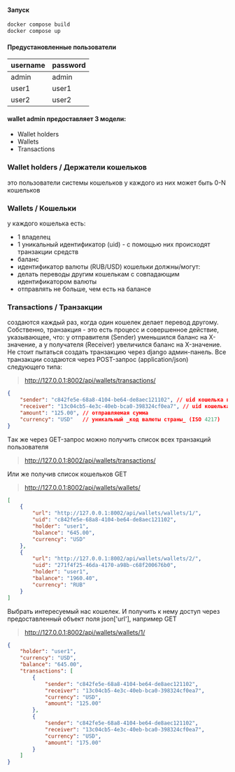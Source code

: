 #### Запуск
```sh
docker compose build
docker compose up
```

#### Предустановленные пользователи
| username  | password |
| ------------- | ------------- |
| admin  | admin  |
| user1  | user1  |
| user2  | user2  |

#### wallet admin предоставляет 3 модели:
- Wallet holders
- Wallets
- Transactions

### Wallet holders / Держатели кошельков
это пользователи системы кошельков
у каждого из них может быть 0-N кошельков

### Wallets / Кошельки
у каждого кошелька есть:
- 1 владелец
- 1 уникальный идентификатор (uid) - с помощью них происходят транзакции средств
- баланс
- идентификатор валюты (RUB/USD)
кошельки должны/могут:
- делать переводы другим кошелькам с совпадающим идентификатором валюты
- отправлять не больше, чем есть на балансе

### Transactions / Транзакции
создаются каждый раз, когда один кошелек делает перевод другому. Собственно, транзакция - это есть процесс и совершенное действие, указывающее, что: у отправителя (Sender) уменьшился баланс на X-значение, а у получателя (Receiver) увеличился баланс на X-значение.
Не стоит пытаться создать транзакцию через django админ-панель. Все транзакции создаются через POST-запрос (application/json) следующего типа:

> http://127.0.0.1:8002/api/wallets/transactions/
```json
{
    "sender": "c842fe5e-68a8-4104-be64-de8aec121102", // uid кошелька пользователя/отправителя
    "receiver": "13c04cb5-4e3c-40eb-bca0-398324cf0ea7", // uid кошелька получателя
    "amount": "125.00", // отправляемая сумма
    "currency": "USD"   // уникальный _код валюты страны_ (ISO 4217)
}
```


Tак же через GET-запрос можно получить список всех транзакций пользователя
> http://127.0.0.1:8002/api/wallets/transactions/

Или же получив список кошельков
GET
> http://127.0.0.1:8002/api/wallets/wallets/
```json
[
    {
        "url": "http://127.0.0.1:8002/api/wallets/wallets/1/",
        "uid": "c842fe5e-68a8-4104-be64-de8aec121102",
        "holder": "user1",
        "balance": "645.00",
        "currency": "USD"
    },
    {
        "url": "http://127.0.0.1:8002/api/wallets/wallets/2/",
        "uid": "271f4f25-46da-4170-a98b-c68f200676b0",
        "holder": "user1",
        "balance": "1960.40",
        "currency": "RUB"
    }
]
```
Выбрать интересуемый нас кошелек. И получить к нему доступ через предоставленный объект поля json['url'], например 
GET
> http://127.0.0.1:8002/api/wallets/wallets/1/
```json
{
    "holder": "user1",
    "currency": "USD",
    "balance": "645.00",
    "transactions": [
        {
            "sender": "c842fe5e-68a8-4104-be64-de8aec121102",
            "receiver": "13c04cb5-4e3c-40eb-bca0-398324cf0ea7",
            "currency": "USD",
            "amount": "125.00"
        },
        {
            "sender": "c842fe5e-68a8-4104-be64-de8aec121102",
            "receiver": "13c04cb5-4e3c-40eb-bca0-398324cf0ea7",
            "currency": "USD",
            "amount": "175.00"
        }
    ]
}
```

